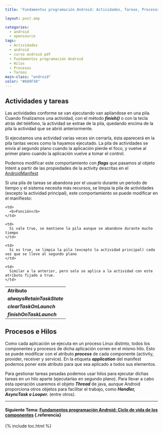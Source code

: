 ```yaml
---
title: 'Fundamentos programación Android: Actividades, Tareas, Procesos e Hilos'

layout: post.amp

categories:
  - android
  - opensource
tags:
  - Actividades
  - android
  - curso android pdf
  - Fundamentos programación Android
  - Hilos
  - Procesos
  - Tareas
main-class: "android"
color: "#689F38"
---
```

<div class="icodroid">
</div>

## Actividades y tareas

Las actividades conforme se van ejecutando van apilandose en una pila. Cuando finalizamos una actividad, con el método ***finish()*** o con la tecla atrás del teléfono, la actividad se extrae de la pila, quedando encima de la pila la actividad que se abrió anteriormente.

Si ejecutamos una actividad varias veces sin cerrarla, ésta aparecerá en la pila tantas veces como la hayamos ejecutado. La pila de actividades se envía al segundo plano cuando la aplicación pierde el foco, y vuelve al primer plano cuando la aplicación vuelve a tomar el control.


<!--ad-->

Podemos modificar este comportamiento con ***flags*** que pasamos al objeto Intent a partir de las propiedades de la activity descritas en el [AndroidManifest][1]

Si una pila de tareas se abandona por el usuario durante un periodo de tiempo y el sistema necesita más recursos, se limpia la pila de actividades (excepto la actividad principal), este comportamiento se puede modificar en el manifiesto:



<table>
  <tr>
    <td>
      <b>Atributo</b>
    </td>

    <td>
      <b>Función</b>
    </td>
  </tr>

  <tr>
    <td>
      <i><b>alwaysRetainTaskState</b></i>
    </td>

    <td>
      Si vale true, se mantiene la pila aunque se abandone durante mucho tiempo
    </td>
  </tr>

  <tr>
    <td>
      <i><b>clearTaskOnLaunch</b></i>
    </td>

    <td>
      Si es true, se limpia la pila (excepto la actividad principal) cada vez que se lleve al segundo plano
    </td>
  </tr>

  <tr>
    <td>
      <b><i>finishOnTaskLaunch</i></b>
    </td>

    <td>
      Similar a la anterior, pero solo se aplica a la actividad con este atributo fijado a true.
    </td>
  </tr>
</table>



## Procesos e Hilos

Como cada aplicación se ejecuta en un proceso Linux distinto, todos los componentes y procesos de dicha aplicación corren en el mismo hilo. Esto se puede modificar con el atributo ***process*** de cada componente (activity, provider, receiver y service). En la etiqueta ***application*** del manifest podemos poner este atributo para que sea aplicado a todos sus elementos.

Para gestionar tareas pesadas podemos usar hilos para ejecutar dichas tareas en un hilo aparte (ejecutarlas en segundo plano). Para llevar a cabo esta operación usaremos el objeto ***Thread*** de java, aunque Android proporciona otros objetos para facilitar el trabajo, como ***Handler, AsyncTask o Looper.*** (entre otros).

* * *

#### Siguiente Tema: [Fundamentos programación Android: Ciclo de vida de los componentes][2] {.referencia}





 [1]: http://developer.android.com/guide/topics/manifest/manifest-intro.html
 [2]: /fundamentos-programacion-android-ciclo/

{% include toc.html %}
